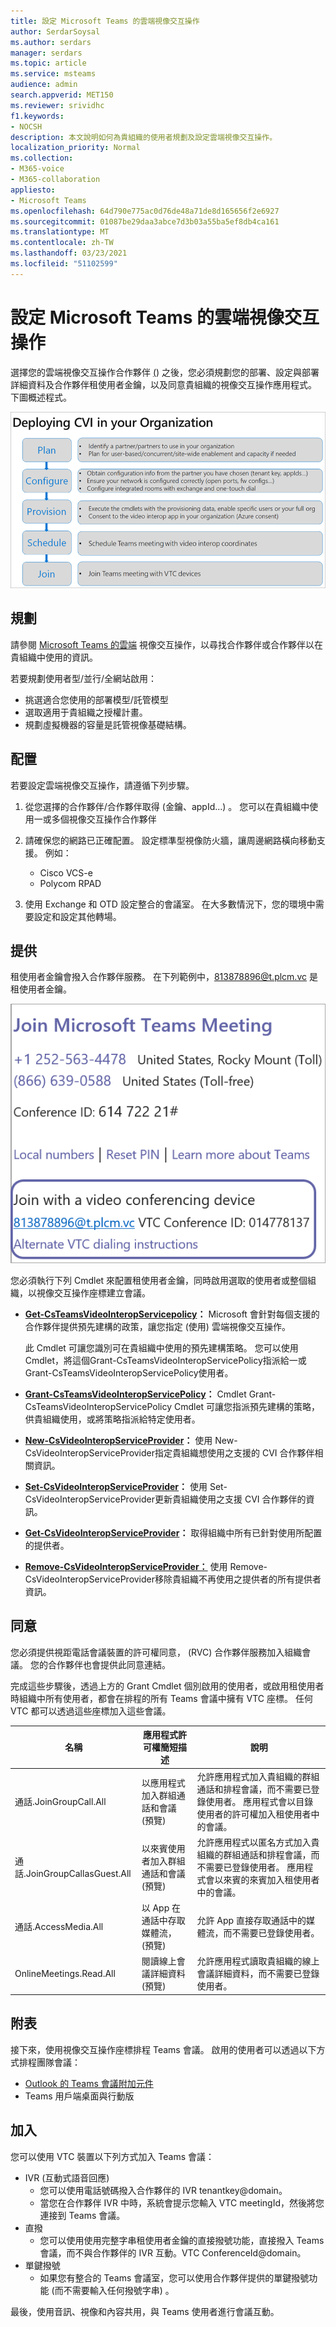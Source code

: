 ```yaml
---
title: 設定 Microsoft Teams 的雲端視像交互操作
author: SerdarSoysal
ms.author: serdars
manager: serdars
ms.topic: article
ms.service: msteams
audience: admin
search.appverid: MET150
ms.reviewer: srividhc
f1.keywords:
- NOCSH
description: 本文說明如何為貴組織的使用者規劃及設定雲端視像交互操作。
localization_priority: Normal
ms.collection:
- M365-voice
- M365-collaboration
appliesto:
- Microsoft Teams
ms.openlocfilehash: 64d790e775ac0d76de48a71de8d165656f2e6927
ms.sourcegitcommit: 01087be29daa3abce7d3b03a55ba5ef8db4ca161
ms.translationtype: MT
ms.contentlocale: zh-TW
ms.lasthandoff: 03/23/2021
ms.locfileid: "51102599"
---
```

# <a name="set-up-cloud-video-interop-for-microsoft-teams"></a>設定 Microsoft Teams 的雲端視像交互操作

選擇您的雲端視像交互操作合作夥伴 [ (](cloud-video-interop.md)) 之後，您必須規劃您的部署、設定與部署詳細資料及合作夥伴租使用者金鑰，以及同意貴組織的視像交互操作應用程式。 下圖概述程式。 

![在貴組織中部署 CVI](media/deploying-cvi.png)

## <a name="plan"></a>規劃

請參閱 [Microsoft Teams 的雲端](cloud-video-interop.md) 視像交互操作，以尋找合作夥伴或合作夥伴以在貴組織中使用的資訊。 

若要規劃使用者型/並行/全網站啟用： 

- 挑選適合您使用的部署模型/託管模型
- 選取適用于貴組織之授權計畫。 
- 規劃虛擬機器的容量是託管視像基礎結構。

## <a name="configure"></a>配置 

若要設定雲端視像交互操作，請遵循下列步驟。 

1. 從您選擇的合作夥伴/合作夥伴取得 (金鑰、appId...) 。 您可以在貴組織中使用一或多個視像交互操作合作夥伴 

2. 請確保您的網路已正確配置。 設定標準型視像防火牆，讓周邊網路橫向移動支援。 例如： 
    - Cisco VCS-e                  
    - Polycom RPAD

3. 使用 Exchange 和 OTD 設定整合的會議室。 在大多數情況下，您的環境中需要設定和設定其他轉場。


## <a name="provision"></a>提供
 
租使用者金鑰會撥入合作夥伴服務。 在下列範例中，813878896@t.plcm.vc 是租使用者金鑰。 

![租使用者金鑰範例](media/tenant-key-example.png) 

您必須執行下列 Cmdlet 來配置租使用者金鑰，同時啟用選取的使用者或整個組織，以視像交互操作座標建立會議。

 
- **[Get-CsTeamsVideoInteropServicepolicy](/powershell/module/skype/get-csteamsvideointeropservicepolicy)：** Microsoft 會針對每個支援的合作夥伴提供預先建構的政策，讓您指定 (使用) 雲端視像交互操作。

    此 Cmdlet 可讓您識別可在貴組織中使用的預先建構策略。 您可以使用 Cmdlet，將這個Grant-CsTeamsVideoInteropServicePolicy指派給一或Grant-CsTeamsVideoInteropServicePolicy使用者。
 
- **[Grant-CsTeamsVideoInteropServicePolicy](/powershell/module/skype/grant-csteamsvideointeropservicepolicy)：** Cmdlet Grant-CsTeamsVideoInteropServicePolicy Cmdlet 可讓您指派預先建構的策略，供貴組織使用，或將策略指派給特定使用者。
 
- **[New-CsVideoInteropServiceProvider](/powershell/module/skype/new-csvideointeropserviceprovider)：** 使用 New-CsVideoInteropServiceProvider指定貴組織想使用之支援的 CVI 合作夥伴相關資訊。
 
- **[Set-CsVideoInteropServiceProvider](/powershell/module/skype/set-csvideointeropserviceprovider)：** 使用 Set-CsVideoInteropServiceProvider更新貴組織使用之支援 CVI 合作夥伴的資訊。
 
- **[Get-CsVideoInteropServiceProvider](/powershell/module/skype/get-csvideointeropserviceprovider)：** 取得組織中所有已針對使用所配置的提供者。
 
- **[Remove-CsVideoInteropServiceProvider：](/powershell/module/skype/remove-csvideointeropserviceprovider)** 使用 Remove-CsVideoInteropServiceProvider移除貴組織不再使用之提供者的所有提供者資訊。  
 
## <a name="consent"></a>同意

您必須提供視距電話會議裝置的許可權同意， (RVC) 合作夥伴服務加入組織會議。 您的合作夥伴也會提供此同意連結。  
 
完成這些步驟後，透過上方的 Grant Cmdlet 個別啟用的使用者，或啟用租使用者時組織中所有使用者，都會在排程的所有 Teams 會議中擁有 VTC 座標。 任何 VTC 都可以透過這些座標加入這些會議。


|名稱|應用程式許可權簡短描述| 說明|
|--|--|---|
|通話.JoinGroupCall.All|以應用程式加入群組通話和會議 (預覽) |允許應用程式加入貴組織的群組通話和排程會議，而不需要已登錄使用者。  應用程式會以目錄使用者的許可權加入租使用者中的會議。|
|通話.JoinGroupCallasGuest.All|以來賓使用者加入群組通話和會議 (預覽) |允許應用程式以匿名方式加入貴組織的群組通話和排程會議，而不需要已登錄使用者。  應用程式會以來賓的來賓加入租使用者中的會議。|
|通話.AccessMedia.All|以 App 在通話中存取媒體流， (預覽) |允許 App 直接存取通話中的媒體流，而不需要已登錄使用者。|
|OnlineMeetings.Read.All|閱讀線上會議詳細資料 (預覽) |允許應用程式讀取貴組織的線上會議詳細資料，而不需要已登錄使用者。|

## <a name="schedule"></a>附表

接下來，使用視像交互操作座標排程 Teams 會議。 啟用的使用者可以透過以下方式排程團隊會議：
- [Outlook 的 Teams 會議附加元件](teams-add-in-for-outlook.md)
- Teams 用戶端桌面與行動版


## <a name="join"></a>加入

您可以使用 VTC 裝置以下列方式加入 Teams 會議：
 
- IVR (互動式語音回應) 
    - 您可以使用電話號碼撥入合作夥伴的 IVR tenantkey@domain。 
    - 當您在合作夥伴 IVR 中時，系統會提示您輸入 VTC meetingId，然後將您連接到 Teams 會議。
- 直撥
    - 您可以使用使用完整字串租使用者金鑰的直接撥號功能，直接撥入 Teams 會議，而不與合作夥伴的 IVR 互動。VTC ConferenceId@domain。
- 單鍵撥號
    - 如果您有整合的 Teams 會議室，您可以使用合作夥伴提供的單鍵撥號功能 (而不需要輸入任何撥號字串) 。

最後，使用音訊、視像和內容共用，與 Teams 使用者進行會議互動。